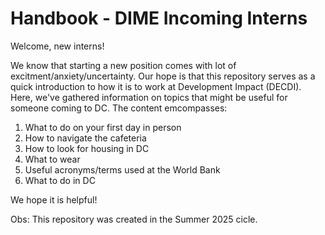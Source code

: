 # Handbook - DIME Incoming Interns
Welcome, new interns! 

We know that starting a new position comes with lot of excitment/anxiety/uncertainty. Our hope is that this repository serves as a quick introduction to how it is to work at Development Impact (DECDI). Here, we've gathered information on topics that might be useful for someone coming to DC. The content emcompasses:

1. What to do on your first day in person
2. How to navigate the cafeteria
3. How to look for housing in DC
4. What to wear
5. Useful acronyms/terms used at the World Bank
6. What to do in DC

We hope it is helpful! 

Obs: This repository was created in the Summer 2025 cicle. 
